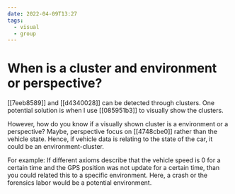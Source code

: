 ```yaml
---
date: 2022-04-09T13:27
tags:
  - visual
  - group
---
```


# When is a cluster and environment or perspective?

[[7eeb8589]] and [[d4340028]] can be detected through clusters. One potential solution is when I use [[085951b3]] to visually show the clusters.

However, how do you know if a visually shown cluster is a environment or a perspective? Maybe, perspective focus on [[4748cbe0]] rather than the vehicle state. Hence, if vehicle data is relating to the state of the car, it could be an environment-cluster.

For example: If different axioms describe that the vehicle speed is 0 for a certain time and the GPS position was not update for a certain time, than you could related this to a specific environment. Here, a crash or the forensics labor would be a potential environment.

